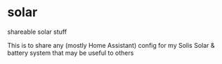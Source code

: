 # solar
shareable solar stuff

This is to share any (mostly Home Assistant) config for my Solis Solar & battery system that may be useful to others
